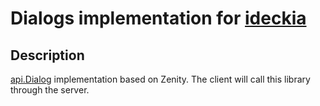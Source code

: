 # Dialogs implementation for [ideckia](https://ideckia.github.io/)

## Description

[api.Dialog](https://github.com/ideckia/ideckia_api/blob/develop/api/dialog/IDialog.hx) implementation based on Zenity. The client will call this library through the server.
